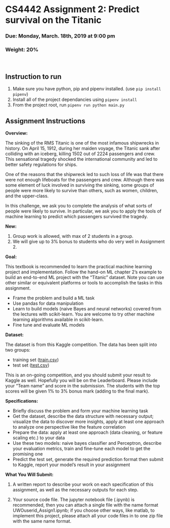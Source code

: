 # CS4442 Assignment 2: Predict survival on the Titanic
### Due: Monday, March. 18th, 2019 at 9:00 pm
### Weight: 20%
<br>

## Instruction to run
1. Make sure you have python, pip and pipenv installed. (use `pip install pipenv`)
2. Install all of the project dependancies using `pipenv install`
3. From the project root, run `pipenv run python main.py`

## Assignment Instructions
**Overview:**

The sinking of the RMS Titanic is one of the most infamous shipwrecks in history.  On April 15, 1912, during her maiden voyage, the Titanic sank after colliding with an iceberg, killing 1502 out of 2224 passengers and crew. This sensational tragedy shocked the international community and led to better safety regulations for ships.

One of the reasons that the shipwreck led to such loss of life was that there were not enough lifeboats for the passengers and crew. Although there was some element of luck involved in surviving the sinking, some groups of people were more likely to survive than others, such as women, children, and the upper-class.

In this challenge, we ask you to complete the analysis of what sorts of people were likely to survive. In particular, we ask you to apply the tools of machine learning to predict which passengers survived the tragedy.

**New:**

1. Group work is allowed, with max of 2 students in a group.
2. We will give up to 3% bonus to students who do very well in Assignment 2.

**Goal:**

This textbook <Hands-On Machine Learning with Scikit-Learn and TensorFlow> is recommended to learn the practical machine learning project and implementation.
Follow the hand-on ML chapter 2’s example to build an end-to-end ML project with the “Titanic” dataset. Note you can use other similar or equivalent platforms or tools to accomplish the tasks in this assignment.
- Frame the problem and build a ML task
- Use pandas for data manipulation
- Learn to build models (naive Bayes and neural networks) covered from the lectures with scikit-learn.  You are welcome to try other machine learning algorithms available in scikit-learn.
- Fine tune and evaluate ML models

**Dataset:**

The dataset is from this Kaggle competition.  The data has been split into two groups:
- training set ([train.csv](./data/train.csv))
- test set ([test.csv](./data/test.csv))

This is an on-going competition, and you should submit your result to Kaggle as well.  Hopefully you will be on the Leaderboard.  Please include your “Team name” and score in the submission. The students with the top scores will be given 1% to 3% bonus mark (adding to the final mark).

**Specifications:**

- Briefly discuss the problem and form your machine learning task
- Get the dataset, describe the data structure with necessary output; visualize the data to discover more insights, apply at least one approach to analyze one perspective like the feature correlation
- Prepare the data: apply at least one approach (data cleaning, or feature scaling etc.) to your data
- Use these two models: naive bayes classifier and Perceptron, describe your evaluation metrics, train and fine-tune each model to get the promising one
- Predict the test set, generate the required prediction format then submit to Kaggle, report your model’s result in your assignment

**What You Will Submit:**
1. A written report to describe your work on each specification of this assignment, as well as the necessary outputs for each step.

2. Your source code file.  The jupyter notebook file (.ipynb) is recommended, then you can attach a single file with the name format UWOuserid_Assign1.ipynb; if you choose other ways, like matlab,  to implement this project, please attach all your code files in to one zip file with the same name format.

